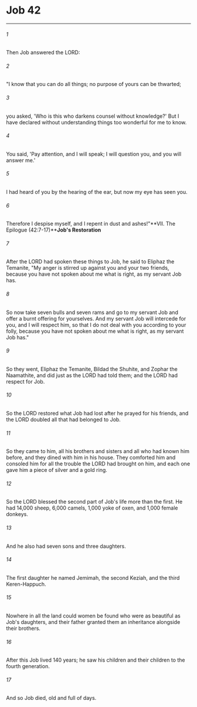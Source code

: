 # Job 42
***



###### 1 
Then Job answered the LORD: 

###### 2 
"I know that you can do all things; no purpose of yours can be thwarted; 

###### 3 
you asked, 'Who is this who darkens counsel without knowledge?' But I have declared without understanding things too wonderful for me to know. 

###### 4 
You said, 'Pay attention, and I will speak; I will question you, and you will answer me.' 

###### 5 
I had heard of you by the hearing of the ear, but now my eye has seen you. 

###### 6 
Therefore I despise myself, and I repent in dust and ashes!"**VII. The Epilogue (42:7-17)****Job's Restoration** 

###### 7 
After the LORD had spoken these things to Job, he said to Eliphaz the Temanite, "My anger is stirred up against you and your two friends, because you have not spoken about me what is right, as my servant Job has. 

###### 8 
So now take seven bulls and seven rams and go to my servant Job and offer a burnt offering for yourselves. And my servant Job will intercede for you, and I will respect him, so that I do not deal with you according to your folly, because you have not spoken about me what is right, as my servant Job has." 

###### 9 
So they went, Eliphaz the Temanite, Bildad the Shuhite, and Zophar the Naamathite, and did just as the LORD had told them; and the LORD had respect for Job. 

###### 10 
So the LORD restored what Job had lost after he prayed for his friends, and the LORD doubled all that had belonged to Job. 

###### 11 
So they came to him, all his brothers and sisters and all who had known him before, and they dined with him in his house. They comforted him and consoled him for all the trouble the LORD had brought on him, and each one gave him a piece of silver and a gold ring. 

###### 12 
So the LORD blessed the second part of Job's life more than the first. He had 14,000 sheep, 6,000 camels, 1,000 yoke of oxen, and 1,000 female donkeys. 

###### 13 
And he also had seven sons and three daughters. 

###### 14 
The first daughter he named Jemimah, the second Keziah, and the third Keren-Happuch. 

###### 15 
Nowhere in all the land could women be found who were as beautiful as Job's daughters, and their father granted them an inheritance alongside their brothers. 

###### 16 
After this Job lived 140 years; he saw his children and their children to the fourth generation. 

###### 17 
And so Job died, old and full of days.

